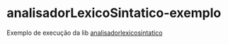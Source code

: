 # analisadorLexicoSintatico-exemplo

Exemplo de execução da lib [analisadorlexicosintatico](https://github.com/jhemesonmotta/analisadorLexicoSintatico)

